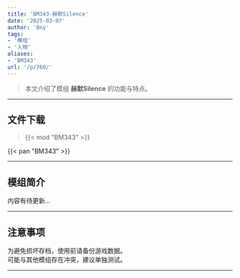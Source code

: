 ```yaml
---
title: 'BM343-赫默Silence'
date: '2025-03-07'
author: 'Bny'
tags:
- '模组'
- '人物'
aliases:
- 'BM343'
url: '/p/760/'
---
```


> 本文介绍了模组 **赫默Silence** 的功能与特点。

---

## 文件下载  

> {{< mod "BM343" >}}  

{{< pan "BM343" >}}  

---

## 模组简介

>  
内容有待更新...  

---

## 注意事项

>  
为避免损坏存档，使用前请备份游戏数据。  
可能与其他模组存在冲突，建议单独测试。  

---

